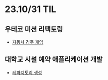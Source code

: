 # 23.10/31 TIL

## 우테코 미션 리팩토링

- [자동차 경주 게임](https://github.com/JinsuYeo/java-racingcar-6/tree/jinsuYeo)

## 대학교 시설 예약 애플리케이션 개발

- [레파지토리 생성](https://github.com/JinsuYeo/ajou-tabling)
